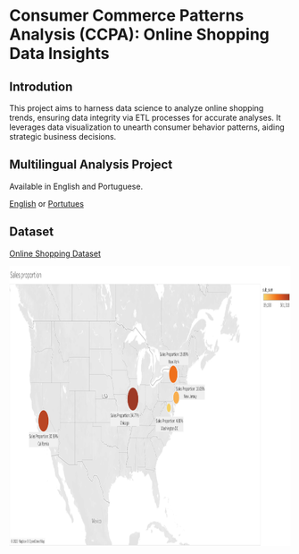 # Consumer Commerce Patterns Analysis (CCPA): Online Shopping Data Insights
## Introdution
This project aims to harness data science to analyze online shopping trends, ensuring data integrity via ETL processes for accurate analyses. It leverages data visualization to unearth consumer behavior patterns, aiding strategic business decisions.
## Multilingual Analysis Project
Available in English and Portuguese.

<a href="https://github.com/leticia-chen/MVP-Data-Analysis-and-Best-Practices/blob/main/Online_Shopping_english.ipynb">English</a> or <a href="https://github.com/leticia-chen/MVP-Data-Analysis-and-Best-Practices/blob/main/Online_Shopping_portugues.ipynb">Portutues</a>
## Dataset
<a href="https://github.com/leticia-chen/Datasets/blob/main/Online_Shopping_Dataset.csv">Online Shopping Dataset

<img src="https://github.com/leticia-chen/MVP-Data-Analysis-and-Best-Practices/blob/main/Sheet%201-4.png" height = "500"> 
